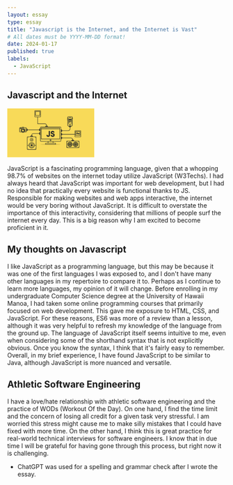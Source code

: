 ```yaml
---
layout: essay
type: essay
title: "Javascript is the Internet, and the Internet is Vast"
# All dates must be YYYY-MM-DD format!
date: 2024-01-17
published: true
labels:
  - JavaScript
---
```


## Javascript and the Internet

<img width="200px" class="rounded float-start pe-4" src="../img/JavaScript.png">

JavaScript is a fascinating programming language, given that a whopping 98.7% of websites on the internet today utilize JavaScript (W3Techs). I had always heard that JavaScript was important for web development, but I had no idea that practically every website is functional thanks to JS. Responsible for making websites and web apps interactive, the internet would be very boring without JavaScript. It is difficult to overstate the importance of this interactivity, considering that millions of people surf the internet every day. This is a big reason why I am excited to become proficient in it.

## My thoughts on Javascript

I like JavaScript as a programming language, but this may be because it was one of the first languages I was exposed to, and I don't have many other languages in my repertoire to compare it to. Perhaps as I continue to learn more languages, my opinion of it will change. Before enrolling in my undergraduate Computer Science degree at the University of Hawaii Manoa, I had taken some online programming courses that primarily focused on web development. This gave me exposure to HTML, CSS, and JavaScript. For these reasons, ES6 was more of a review than a lesson, although it was very helpful to refresh my knowledge of the language from the ground up. The language of JavaScript itself seems intuitive to me, even when considering some of the shorthand syntax that is not explicitly obvious. Once you know the syntax, I think that it's fairly easy to remember. Overall, in my brief experience, I have found JavaScript to be similar to Java, although JavaScript is more nuanced and versatile.

## Athletic Software Engineering

I have a love/hate relationship with athletic software engineering and the practice of WODs (Workout Of the Day). On one hand, I find the time limit and the concern of losing all credit for a given task very stressful. I am worried this stress might cause me to make silly mistakes that I could have fixed with more time. On the other hand, I think this is great practice for real-world technical interviews for software engineers. I know that in due time I will be grateful for having gone through this process, but right now it is challenging.


* ChatGPT was used for a spelling and grammar check after I wrote the essay.

